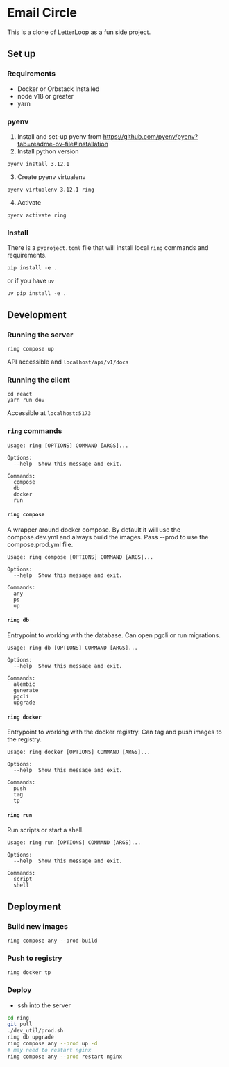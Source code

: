# Email Circle
This is a clone of LetterLoop as a fun side project.

## Set up
### Requirements
- Docker or Orbstack Installed
- node v18 or greater
- yarn
### pyenv

1. Install and set-up pyenv from https://github.com/pyenv/pyenv?tab=readme-ov-file#installation
2. Install python version
```
pyenv install 3.12.1
```
3. Create pyenv virtualenv
```
pyenv virtualenv 3.12.1 ring
```
4. Activate
```
pyenv activate ring
```

### Install
There is a `pyproject.toml` file that will install local `ring` commands and requirements.
```
pip install -e .
```
or if you have `uv`
```
uv pip install -e .
```

## Development
### Running the server
```
ring compose up
```
API accessible and `localhost/api/v1/docs`
### Running the client
```
cd react
yarn run dev
```
Accessible at `localhost:5173`

### `ring` commands
```
Usage: ring [OPTIONS] COMMAND [ARGS]...

Options:
  --help  Show this message and exit.

Commands:
  compose
  db
  docker
  run
```
#### `ring compose`
A wrapper around docker compose. By default it will use the compose.dev.yml and always build the images. Pass --prod to use the compose.prod.yml file.
```
Usage: ring compose [OPTIONS] COMMAND [ARGS]...

Options:
  --help  Show this message and exit.

Commands:
  any
  ps
  up
```

#### `ring db`
Entrypoint to working with the database. Can open pgcli or run migrations.
```
Usage: ring db [OPTIONS] COMMAND [ARGS]...

Options:
  --help  Show this message and exit.

Commands:
  alembic
  generate
  pgcli
  upgrade
```

#### `ring docker`
Entrypoint to working with the docker registry. Can tag and push images to the registry.
```
Usage: ring docker [OPTIONS] COMMAND [ARGS]...

Options:
  --help  Show this message and exit.

Commands:
  push
  tag
  tp
```

#### `ring run`
Run scripts or start a shell.
```
Usage: ring run [OPTIONS] COMMAND [ARGS]...

Options:
  --help  Show this message and exit.

Commands:
  script
  shell
```

## Deployment
### Build new images
```
ring compose any --prod build
```
### Push to registry
```
ring docker tp
```
### Deploy
- ssh into the server

```bash
cd ring
git pull
./dev_util/prod.sh
ring db upgrade
ring compose any --prod up -d
# may need to restart nginx
ring compose any --prod restart nginx
```
